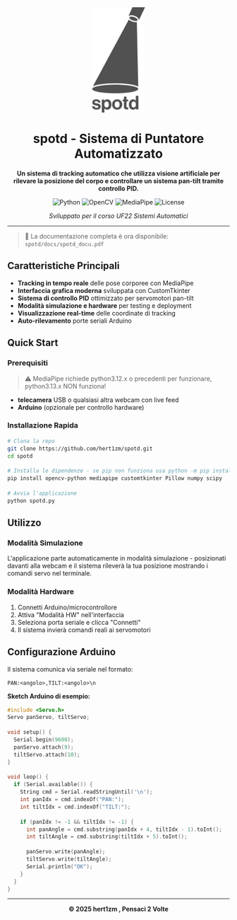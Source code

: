 <div align="center">
  <img src="docs/logo_grey.png" alt="SPOTD Logo" width="120"/>
  
  # spotd - Sistema di Puntatore Automatizzato
  
  **Un sistema di tracking automatico che utilizza visione artificiale per rilevare la posizione del corpo e controllare un sistema pan-tilt tramite controllo PID.**
  
  ![Python](https://img.shields.io/badge/python-3.8+-blue.svg)
  ![OpenCV](https://img.shields.io/badge/OpenCV-4.x-green.svg)
  ![MediaPipe](https://img.shields.io/badge/MediaPipe-latest-orange.svg)
  ![License](https://img.shields.io/badge/license-MIT-blue.svg)
  
  *Sviluppato per il corso UF22 Sistemi Automatici*
  
</div>

---
  > 📘 La documentazione completa è ora disponibile: `spotd/docs/spotd_docu.pdf`

## Caratteristiche Principali

- **Tracking in tempo reale** delle pose corporee con MediaPipe
- **Interfaccia grafica moderna** sviluppata con CustomTkinter
- **Sistema di controllo PID** ottimizzato per servomotori pan-tilt
- **Modalità simulazione e hardware** per testing e deployment
- **Visualizzazione real-time** delle coordinate di tracking
- **Auto-rilevamento** porte seriali Arduino

## Quick Start

### Prerequisiti

  > ⚠️ MediaPipe richiede python3.12.x o precedenti per funzionare, python3.13.x NON funziona!
- **telecamera** USB o qualsiasi altra webcam con live feed
- **Arduino** (opzionale per controllo hardware)
### Installazione Rapida

```bash
# Clona la repo
git clone https://github.com/hert1zm/spotd.git
cd spotd

# Installa le dipendenze - se pip non funziona usa python -m pip install ...
pip install opencv-python mediapipe customtkinter Pillow numpy scipy

# Avvia l'applicazione
python spotd.py
```
## Utilizzo

### Modalità Simulazione
L'applicazione parte automaticamente in modalità simulazione - posizionati davanti alla webcam e il sistema rileverà la tua posizione mostrando i comandi servo nel terminale.

### Modalità Hardware
1. Connetti Arduino/microcontrollore
2. Attiva "Modalità HW" nell'interfaccia
3. Seleziona porta seriale e clicca "Connetti"
4. Il sistema invierà comandi reali ai servomotori

## Configurazione Arduino

Il sistema comunica via seriale nel formato:
```
PAN:<angolo>,TILT:<angolo>\n
```

**Sketch Arduino di esempio:**
```cpp
#include <Servo.h>
Servo panServo, tiltServo;

void setup() {
  Serial.begin(9600);
  panServo.attach(9);
  tiltServo.attach(10);
}

void loop() {
  if (Serial.available()) {
    String cmd = Serial.readStringUntil('\n');
    int panIdx = cmd.indexOf("PAN:");
    int tiltIdx = cmd.indexOf("TILT:");
    
    if (panIdx != -1 && tiltIdx != -1) {
      int panAngle = cmd.substring(panIdx + 4, tiltIdx - 1).toInt();
      int tiltAngle = cmd.substring(tiltIdx + 5).toInt();
      
      panServo.write(panAngle);
      tiltServo.write(tiltAngle);
      Serial.println("OK");
    }
  }
}
```
---

<div align="center">
  
**© 2025 hert1zm , Pensaci 2 Volte**

</div>

